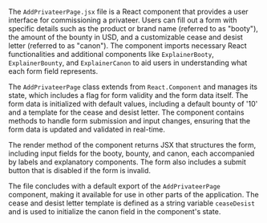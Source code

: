 The `AddPrivateerPage.jsx` file is a React component that provides a user interface for commissioning a privateer. Users can fill out a form with specific details such as the product or brand name (referred to as "booty"), the amount of the bounty in USD, and a customizable cease and desist letter (referred to as "canon"). The component imports necessary React functionalities and additional components like `ExplainerBooty`, `ExplainerBounty`, and `ExplainerCanon` to aid users in understanding what each form field represents.

The `AddPrivateerPage` class extends from `React.Component` and manages its state, which includes a flag for form validity and the form data itself. The form data is initialized with default values, including a default bounty of '10' and a template for the cease and desist letter. The component contains methods to handle form submission and input changes, ensuring that the form data is updated and validated in real-time.

The render method of the component returns JSX that structures the form, including input fields for the booty, bounty, and canon, each accompanied by labels and explanatory components. The form also includes a submit button that is disabled if the form is invalid.

The file concludes with a default export of the `AddPrivateerPage` component, making it available for use in other parts of the application. The cease and desist letter template is defined as a string variable `ceaseDesist` and is used to initialize the canon field in the component's state.